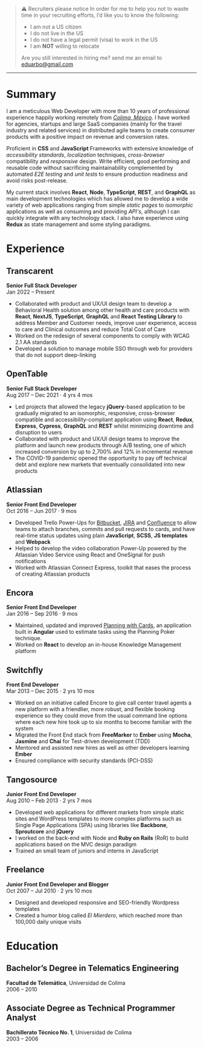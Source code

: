 > ⚠️ Recruiters please notice
> In order for me to help you not to waste time in your recruiting efforts, I’d like you to know the following:
> 
> - I am not a US citizen
> - I do not live in the US
> - I do not have a legal permit (visa) to work in the US
> - I am **NOT** willing to relocate
>
> Are you still interested in hiring me? send me an email to <eduarbo@gmail.com>

---

# Summary

I am a meticulous Web Developer with more than 10 years of professional experience happily working remotely from [*Colima, México*](https://goo.gl/maps/Dq3yZHkDxJMb3N3A6). I have worked for agencies, startups and large SaaS companies (mainly for the travel industry and related services) in distributed agile teams to create consumer products with a positive impact on revenue and conversion rates.

Proficient in **CSS** and **JavaScript** Frameworks with extensive knowledge of *accessibility standards*, *localization* techniques, *cross-browser* compatibility and *responsive* design. Write efficient, good performing and reusable code without sacrificing maintainability complemented by automated *E2E testing* and *unit tests* to ensure production readiness and avoid risks post-release.

My current stack involves **React**, **Node**, **TypeScript**, **REST**, and **GraphQL** as main development technologies which has allowed me to develop a wide variety of web applications ranging from simple *static pages* to *isomorphic* applications as well as consuming and providing *API's*, although I can quickly integrate with any technology stack. I also have experience using **Redux** as state management and some styling paradigms.


# Experience

## Transcarent

**Senior Full Stack Developer**  
Jan 2022 – Present

- Collaborated with product and UX/UI design team to develop a Behavioral Health solution among other health and care products with **React**, **NextJS**, **TypeScript**, **GraphQL** and **React Testing Library** to address Member and Customer needs, improve user experience, access to care and Clinical outcomes and reduce Total Cost of Care
- Worked on the redesign of several components to comply with WCAG 2.1 AA standards
- Developed a solution to manage mobile SSO through web for providers that do not support deep-linking

## OpenTable

**Senior Full Stack Developer**  
Aug 2017 – Dec 2021 · 4 yrs 4 mos

- Led projects that allowed the legacy **jQuery**-based application to be gradually migrated to an isomorphic, responsive, cross-browser compatible and accessibility-compliant application using **React**, **Redux**, **Express**, **Cypress**, **GraphQL** and **REST** whilst minimizing downtime and disruption to users
- Collaborated with product and UX/UI design teams to improve the platform and launch new products through A/B testing, one of which increased conversion by up to 2,700% and 12% in incremental revenue
- The COVID-19 pandemic opened the opportunity to pay off technical debt and explore new markets that eventually consolidated into new products

## Atlassian

**Senior Front End Developer**  
Oct 2016 – Jun 2017 · 9 mos

- Developed Trello Power-Ups for [Bitbucket](https://trello.com/power-ups/588a331cc86ffbe08f5d2c67), [JIRA](https://trello.com/power-ups/586be36326cc4c7e9f70beb3/jira) and [Confluence](https://trello.com/power-ups/586be37142f94dc0871fbcbb) to allow teams to attach branches, commits and pull requests to cards, and have real-time status updates using plain **JavaScript**, **SCSS**, **JS templates** and **Webpack**
- Helped to develop the video collaboration Power-Up powered by the Atlassian Video Service using React and OneSignal for push notifications
- Worked with Atlassian Connect Express, toolkit that eases the process of creating Atlassian products

## Encora

**Senior Front End Developer**  
Jan 2016 – Sep 2016 · 9 mos

- Maintained, updated and improved [Planning with Cards](https://planningwith.cards/), an application built in **Angular** used to estimate tasks using the Planning Poker technique.
- Worked on **React** to develop an in-house Knowledge Management platform

## Switchfly

**Front End Developer**  
Mar 2013 – Dec 2015 · 2 yrs 10 mos

- Worked on an initiative called Encore to give call center travel agents a new platform with a friendlier, more robust, and flexible booking experience so they could move from the usual command line options where each new hire took up to six months to become familiar with the system
- Migrated the Front End stack from **FreeMarker** to **Ember** using **Mocha**, **Jasmine** and **Chai** for Test-driven development (TDD)
- Mentored and assisted new hires as well as other developers learning **Ember**
- Ensured compliance with security standards (PCI-DSS)

## Tangosource

**Junior Front End Developer**  
Aug 2010 – Feb 2013 · 2 yrs 7 mos

- Developed web applications for different markets from simple static sites and WordPress templates to more complex platforms such as Single Page Applications (SPA) using libraries like **Backbone**, **Sproutcore** and **jQuery**
- I worked on the back-end with Node and **Ruby on Rails** (RoR) to build applications based on the MVC design paradigm
- Trained an small team of juniors and interns in JavaScript

## Freelance

**Junior Front End Developer and Blogger**  
Oct 2007 – Jul 2010 · 2 yrs 10 mos

- Designed and developed responsive and SEO-friendly Wordpress templates
- Created a humor blog called *El Mierdero*, which reached more than 100,000 daily unique visits


# Education

## Bachelor’s Degree in Telematics Engineering

**Facultad de Telemática**, Universidad de Colima  
2006 – 2010

## Associate Degree as Technical Programmer Analyst

**Bachillerato Técnico No. 1**, Universidad de Colima  
2003 – 2006
